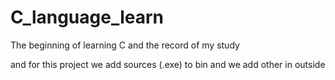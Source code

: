 # C_language_learn
The beginning of learning C and  the record of my study

and for this project we add sources (.exe) to bin
and we add other in outside

